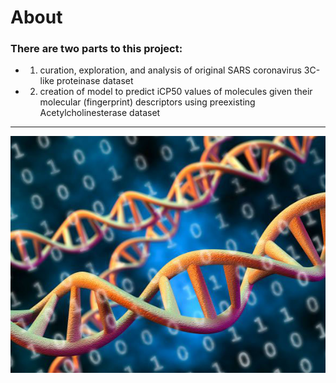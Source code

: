 # About
### There are two parts to this project: 
- 1. curation, exploration, and analysis of original SARS coronavirus 3C-like proteinase dataset
- 2. creation of model to predict iCP50 values of molecules given their molecular (fingerprint) descriptors using preexisting Acetylcholinesterase dataset
---
![txt](https://github.com/StuartWaller/bioinformatics-project/blob/master/dna.jpg)
